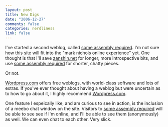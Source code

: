 ```yaml
--- 
layout: post
title: New Digs
date: "2006-12-27"
comments: false
categories: nerdliness
link: false
---
```

I've started a second weblog, called <a href="http://zanshin.wordpress.com" title="some assembly required">some assembly required</a>. I'm not sure how this site will fit into the "mark nichols online experience" yet. One thought is that I'll save <a href="http://zanshin.net" title="zanshin">zanshin.net</a> for longer, more introspective bits, and use <a href="http://zanshin.wordpress.com" title="some assembly required">some assembly required</a> for shorter, chatty pieces.

Or not.

<a href="http://wordpress.com" title="Wordpress.com">Wordpress.com</a> offers free weblogs, with world-class software and lots of extras. If you've ever thought about having a weblog but were uncertain as to how to go about it, I highly recommend <a href="http://wordpress.com" title="Wordpress.com">Wordpress.com</a>.

One feature I espeically like, and am curious to see in action, is the inclusion of a meebo chat window on the site. Visitors to <a href="http://zanshin.wordpress.com" title="some assembly required">some assembly required</a> will be able to see see if I'm online, and I'll be able to see them (anonymously) as well. We can even chat to each other. Very slick.
